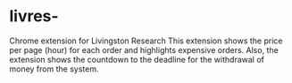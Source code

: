 # livres-
Chrome extension for Livingston Research
This extension shows the price per page (hour) for each order and highlights expensive orders. Also, the extension shows the countdown to the deadline for the withdrawal of money from the system.
